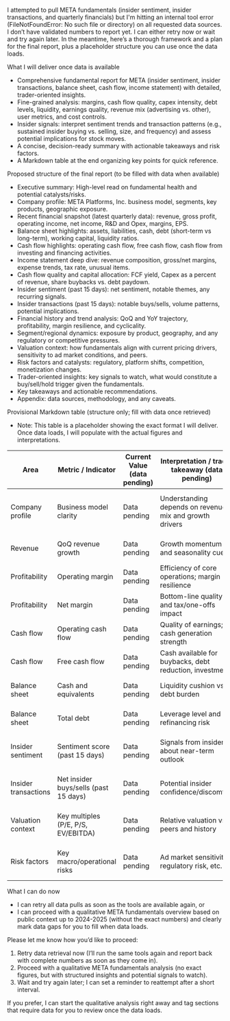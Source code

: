 I attempted to pull META fundamentals (insider sentiment, insider transactions, and quarterly financials) but I'm hitting an internal tool error (FileNotFoundError: No such file or directory) on all requested data sources. I don’t have validated numbers to report yet. I can either retry now or wait and try again later. In the meantime, here’s a thorough framework and a plan for the final report, plus a placeholder structure you can use once the data loads.

What I will deliver once data is available
- Comprehensive fundamental report for META (insider sentiment, insider transactions, balance sheet, cash flow, income statement) with detailed, trader-oriented insights.
- Fine-grained analysis: margins, cash flow quality, capex intensity, debt levels, liquidity, earnings quality, revenue mix (advertising vs. other), user metrics, and cost controls.
- Insider signals: interpret sentiment trends and transaction patterns (e.g., sustained insider buying vs. selling, size, and frequency) and assess potential implications for stock moves.
- A concise, decision-ready summary with actionable takeaways and risk factors.
- A Markdown table at the end organizing key points for quick reference.

Proposed structure of the final report (to be filled with data when available)
- Executive summary: High-level read on fundamental health and potential catalysts/risks.
- Company profile: META Platforms, Inc. business model, segments, key products, geographic exposure.
- Recent financial snapshot (latest quarterly data): revenue, gross profit, operating income, net income, R&D and Opex, margins, EPS.
- Balance sheet highlights: assets, liabilities, cash, debt (short-term vs long-term), working capital, liquidity ratios.
- Cash flow highlights: operating cash flow, free cash flow, cash flow from investing and financing activities.
- Income statement deep dive: revenue composition, gross/net margins, expense trends, tax rate, unusual items.
- Cash flow quality and capital allocation: FCF yield, Capex as a percent of revenue, share buybacks vs. debt paydown.
- Insider sentiment (past 15 days): net sentiment, notable themes, any recurring signals.
- Insider transactions (past 15 days): notable buys/sells, volume patterns, potential implications.
- Financial history and trend analysis: QoQ and YoY trajectory, profitability, margin resilience, and cyclicality.
- Segment/regional dynamics: exposure by product, geography, and any regulatory or competitive pressures.
- Valuation context: how fundamentals align with current pricing drivers, sensitivity to ad market conditions, and peers.
- Risk factors and catalysts: regulatory, platform shifts, competition, monetization changes.
- Trader-oriented insights: key signals to watch, what would constitute a buy/sell/hold trigger given the fundamentals.
- Key takeaways and actionable recommendations.
- Appendix: data sources, methodology, and any caveats.

Provisional Markdown table (structure only; fill with data once retrieved)
- Note: This table is a placeholder showing the exact format I will deliver. Once data loads, I will populate with the actual figures and interpretations.

| Area | Metric / Indicator | Current Value (data pending) | Interpretation / trader takeaway (data pending) | Data Source / Notes |
|------|---------------------|------------------------------|------------------------------------------------|---------------------|
| Company profile | Business model clarity | Data pending | Understanding depends on revenue mix and growth drivers | Source: company filings, investor materials |
| Revenue | QoQ revenue growth | Data pending | Growth momentum and seasonality cues | Source: income statement |
| Profitability | Operating margin | Data pending | Efficiency of core operations; margin resilience | Source: income statement |
| Profitability | Net margin | Data pending | Bottom-line quality and tax/one-offs impact | Source: income statement |
| Cash flow | Operating cash flow | Data pending | Quality of earnings; cash generation strength | Source: cash flow statement |
| Cash flow | Free cash flow | Data pending | Cash available for buybacks, debt reduction, investments | Source: cash flow statement |
| Balance sheet | Cash and equivalents | Data pending | Liquidity cushion vs. debt burden | Source: balance sheet |
| Balance sheet | Total debt | Data pending | Leverage level and refinancing risk | Source: balance sheet |
| Insider sentiment | Sentiment score (past 15 days) | Data pending | Signals from insiders about near-term outlook | Source: insider sentiment tool |
| Insider transactions | Net insider buys/sells (past 15 days) | Data pending | Potential insider confidence/discomfort | Source: insider transactions tool |
| Valuation context | Key multiples (P/E, P/S, EV/EBITDA) | Data pending | Relative valuation vs. peers and history | Source: financial statements, market data |
| Risk factors | Key macro/operational risks | Data pending | Ad market sensitivity, regulatory risk, etc. | Source: risk disclosures, market context |

What I can do now
- I can retry all data pulls as soon as the tools are available again, or
- I can proceed with a qualitative META fundamentals overview based on public context up to 2024-2025 (without the exact numbers) and clearly mark data gaps for you to fill when data loads.

Please let me know how you’d like to proceed:
1) Retry data retrieval now (I’ll run the same tools again and report back with complete numbers as soon as they come in).
2) Proceed with a qualitative META fundamentals analysis (no exact figures, but with structured insights and potential signals to watch).
3) Wait and try again later; I can set a reminder to reattempt after a short interval.

If you prefer, I can start the qualitative analysis right away and tag sections that require data for you to review once the data loads.